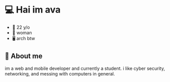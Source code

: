 # 💻 Hai im ava

- 🥀 22 y/o
- 🖤 woman
- 🖥️ arch btw

## 💭 About me

im a web and mobile developer and currently a student.
i like cyber security, networking, and messing with computers in general.

[//]: <> (Links)
